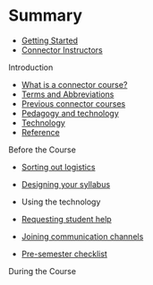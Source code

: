 # Summary

* [Getting Started](README.md)
* [Connector Instructors](connector/instructor/connector-instructor.md)

Introduction

* [What is a connector course?](/connector/general/what-is-a-connector.md)
* [Terms and Abbreviations](/general/terms-and-abbreviations.md)
* [Previous connector courses](/connector/general/previous-connectors.md)
* [Pedagogy and technology](/technology/pedagogy-and-technology.md)
* [Technology](/technology/README.md)
* [Reference](reference.md)

Before the Course

* [Sorting out logistics](https://gunjanbaid.gitbooks.io/datahub-guide/content/connector/instructor/logistics.md)

* [Designing your syllabus](https://gunjanbaid.gitbooks.io/datahub-guide/content/connector/instructor/syllabus-design.md)
* Using the technology
* [Requesting student help](https://gunjanbaid.gitbooks.io/datahub-guide/content/connector/instructor/student-help.md)
* [Joining communication channels](https://gunjanbaid.gitbooks.io/datahub-guide/content/connector/instructor/connector-instructor.html)
* [Pre-semester checklist](https://gunjanbaid.gitbooks.io/datahub-guide/content/connector/instructor/checklist.md)



During the Course



